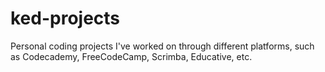 # ked-projects
Personal coding projects I've worked on through different platforms, such as Codecademy, FreeCodeCamp, Scrimba, Educative, etc.
